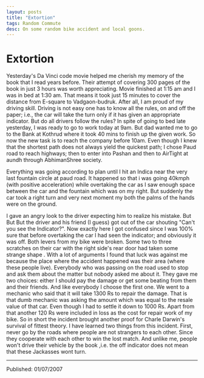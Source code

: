 ```yaml
---
layout: posts
title: "Extortion"
tags: Random Commute
desc: On some random bike accident and local goons.
---
```


# Extortion

Yesterday's Da Vinci code movie helped me cherish my memory of the book that I read years before. Their attempt of covering 300 pages of the book in just 3 hours was worth appreciating. Movie finished at 1:15 am and I was in bed at 1:30 am. That means it took just 15 minutes to cover the distance from E-square to Vadgaon-budruk. After all, I am proud of my driving skill. Driving is not easy one has to know all the rules, on and off the paper; i.e., the car will take the turn only if it has given an appropriate indicator. But do all drivers follow the rules?
In spite of going to bed late yesterday, I was ready to go to work today at 9am. But dad wanted me to go to the Bank at Kothrud where it took 40 mins to finish up the given work. So now the new task is to reach the company before 10am. Even though I knew that the shortest path does not always yield the quickest path; I chose Paud road to reach highways; then to enter into Pashan and then to AirTight at aundh through AbhimanShree society.

Everything was going according to plan until I hit an Indica near the very last fountain circle at paud road. It happened so that i was going 40kmph (with positive acceleration) while overtaking the car as I saw enough space between the car and the fountain which was on my right. But suddenly the car took a right turn and very next moment my both the palms of the hands were on the ground.

I gave an angry look to the driver expecting him to realize his mistake. But But But the driver and his friend (I guess) got out of the car shouting "Can't you see the Indicator?". Now exactly here I got confused since I was 100% sure that before overtaking the car I had seen the indicator; and obviously it was off.
Both levers from my bike were broken. Some two to three scratches on their car with the right side's rear door had taken some strange shape . With a lot of arguments I found that luck was against me because the place where the accident happened was their area (where these people live). Everybody who was passing on the road used to stop and ask them about the matter but nobody asked me about it. They gave me two choices: either I should pay the damage or get some beating from them and their friends. And like everybody I choose the first one.
We went to a mechanic who said that it will take 1300 Rs to repair the damage. That is that dumb mechanic was asking the amount which was equal to the resale value of that car. Even though I had to settle it down to 1000 Rs. Apart from that another 120 Rs were included in loss as the cost for repair work of my bike.
So in short the incident brought another proof for Charle Darwin's survival of fittest theory. I have learned two things from this incident. First, never go by the roads where people are not strangers to each other. Since they cooperate with each other to win the lost match. And unlike me, people won't drive their vehicle by the book ,i.e. the off indicator does not mean that these Jackasses wont turn.

---

Published: 01/07/2007
